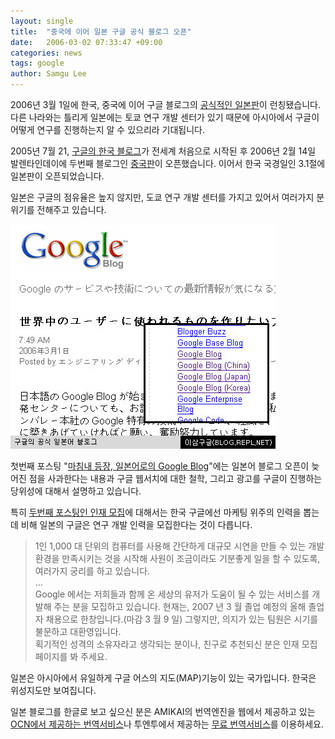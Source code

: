 ```yaml
---
layout: single
title:  "중국에 이어 일본 구글 공식 블로그 오픈"
date:   2006-03-02 07:33:47 +09:00
categories: news
tags: google
author: Samgu Lee
---
```

2006년 3월 1일에 한국, 중국에 이어 구글 블로그의 [공식적인 일본판](http://googlejapan.blogspot.com/)이 런칭됐습니다. 다른 나라와는 틀리게 일본에는 토쿄 연구 개발 센터가 있기 때문에 아시아에서 구글이 어떻게 연구를 진행하는지 알 수 있으리라 기대됩니다.

2005년 7월 21, [구글의 한국 블로그](http://googlekoreablog.blogspot.com/)가 전세계 처음으로 시작된 후 2006년 2월 14일 발렌타인데이에 두번째 블로그인 [중국판](http://googlechinablog.com/)이 오픈했습니다. 이어서 한국 국경일인 3.1절에 일본판이 오픈되었습니다.

일본은 구글의 점유율은 높지 않지만, 도쿄 연구 개발 센터를 가지고 있어서 여러가지 분위기를 전해주고 있습니다.

![구글의 공식 일본어 블로그](/assets/google_japan_blog.jpg)

첫번째 포스팅 "[마침내 등장, 일본어로의 Google Blog](http://googlejapan.blogspot.com/2006/02/google-blog.html)"에는 일본어 블로그 오픈이 늦어진 점을 사과한다는 내용과 구글 웹서치에 대한 철학, 그리고 광고를 구글이 진행하는 당위성에 대해서 설명하고 있습니다.

특히 [두번째 포스팅인 인재 모집](http://googlejapan.blogspot.com/2006/03/blog-post.html)에 대해서는 한국 구글에선 마케팅 위주의 인력을 뽑는데 비해 일본의 구글은 연구 개발 인력을 모집한다는 것이 다릅니다.

> 1인 1,000 대 단위의 컴퓨터를 사용해 간단하게 대규모 시연을 만들 수 있는 개발 환경을 만족시키는 것을 시작해 사원이 조금이라도 기분좋게 일을 할 수 있도록, 여러가지 궁리를 하고 있습니다.  
> ...  
> Google 에서는 저희들과 함께 온 세상의 유저가 도움이 될 수 있는 서비스를 개발해 주는 분을 모집하고 있습니다. 현재는, 2007 년 3 월 졸업 예정의 올해 졸업자 채용으로 한창입니다.(마감 3 월 9 일) 그렇지만, 의지가 있는 팀원은 시기를 불문하고 대환영입니다.  
획기적인 성격의 소유자라고 생각되는 분이나, 친구로 추천되신 분은 인재 모집 페이지를 봐 주세요.

일본은 아시아에서 유일하게 구글 어스의 지도(MAP)기능이 있는 국가입니다. 한국은 위성지도만 보여집니다.

일본 블로그를 한글로 보고 싶으신 분은 AMIKAI의 번역엔진을 웹에서 제공하고 있는 [OCN에서 제공하는 번역서비스](http://www.ocn.ne.jp/translation/?U)나 투엔투에서 제공하는 [무료 번역서비스](http://211.222.66.240/asp/cp/yuhak/default.aspx)를 이용하세요.
